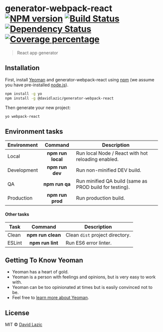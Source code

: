 # generator-webpack-react [![NPM version][npm-image]][npm-url] [![Build Status][travis-image]][travis-url] [![Dependency Status][daviddm-image]][daviddm-url] [![Coverage percentage][coveralls-image]][coveralls-url]
> React app generator

## Installation

First, install [Yeoman](http://yeoman.io) and generator-webpack-react using [npm](https://www.npmjs.com/) (we assume you have pre-installed [node.js](https://nodejs.org/)).

```bash
npm install -g yo
npm install -g @davidlazic/generator-webpack-react
```

Then generate your new project:

```bash
yo webpack-react
```

## Environment tasks

| Environment | Command           | Description |
| ----------- |:-----------------:| ----------- |
| Local       | **npm run local** | Run local Node / React with hot reloading enabled.
| Development | **npm run dev**   | Run non-minified DEV build.
| QA          | **npm run qa**    | Run minified QA build (same as PROD build for testing).
| Production  | **npm run prod**  | Run production build.


#### Other tasks

| Task    | Command             | Description |
| ------- |:-------------------:| ----------- |
| Clean   | **npm run clean**   | Clean `dist` project directory.
| ESLint  | **npm run lint**    | Run ES6 error linter.


## Getting To Know Yeoman

 * Yeoman has a heart of gold.
 * Yeoman is a person with feelings and opinions, but is very easy to work with.
 * Yeoman can be too opinionated at times but is easily convinced not to be.
 * Feel free to [learn more about Yeoman](http://yeoman.io/).

## License

MIT © [David Lazic]()


[npm-image]: https://badge.fury.io/js/generator-webpack-react.svg
[npm-url]: https://npmjs.org/package/generator-webpack-react
[travis-image]: https://travis-ci.org/DavidLazic/generator-webpack-react.svg?branch=master
[travis-url]: https://travis-ci.org/DavidLazic/generator-webpack-react
[daviddm-image]: https://david-dm.org/DavidLazic/generator-webpack-react.svg?theme=shields.io
[daviddm-url]: https://david-dm.org/DavidLazic/generator-webpack-react
[coveralls-image]: https://coveralls.io/repos/DavidLazic/generator-webpack-react/badge.svg
[coveralls-url]: https://coveralls.io/r/DavidLazic/generator-webpack-react
